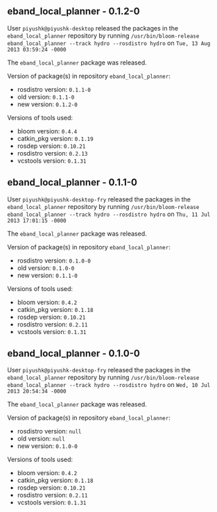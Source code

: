 ## eband_local_planner - 0.1.2-0

User `piyushk@piyushk-desktop` released the packages in the `eband_local_planner` repository by running `/usr/bin/bloom-release eband_local_planner --track hydro --rosdistro hydro` on `Tue, 13 Aug 2013 03:59:24 -0000`

The `eband_local_planner` package was released.

Version of package(s) in repository `eband_local_planner`:
- rosdistro version: `0.1.1-0`
- old version: `0.1.1-0`
- new version: `0.1.2-0`

Versions of tools used:
- bloom version: `0.4.4`
- catkin_pkg version: `0.1.19`
- rosdep version: `0.10.21`
- rosdistro version: `0.2.13`
- vcstools version: `0.1.31`


## eband_local_planner - 0.1.1-0

User `piyushk@piyushk-desktop-fry` released the packages in the `eband_local_planner` repository by running `/usr/bin/bloom-release eband_local_planner --track hydro --rosdistro hydro` on `Thu, 11 Jul 2013 17:01:15 -0000`

The `eband_local_planner` package was released.

Version of package(s) in repository `eband_local_planner`:
- rosdistro version: `0.1.0-0`
- old version: `0.1.0-0`
- new version: `0.1.1-0`

Versions of tools used:
- bloom version: `0.4.2`
- catkin_pkg version: `0.1.18`
- rosdep version: `0.10.21`
- rosdistro version: `0.2.11`
- vcstools version: `0.1.31`


## eband_local_planner - 0.1.0-0

User `piyushk@piyushk-desktop-fry` released the packages in the `eband_local_planner` repository by running `/usr/bin/bloom-release eband_local_planner --track hydro --rosdistro hydro` on `Wed, 10 Jul 2013 20:54:34 -0000`

The `eband_local_planner` package was released.

Version of package(s) in repository `eband_local_planner`:
- rosdistro version: `null`
- old version: `null`
- new version: `0.1.0-0`

Versions of tools used:
- bloom version: `0.4.2`
- catkin_pkg version: `0.1.18`
- rosdep version: `0.10.21`
- rosdistro version: `0.2.11`
- vcstools version: `0.1.31`


